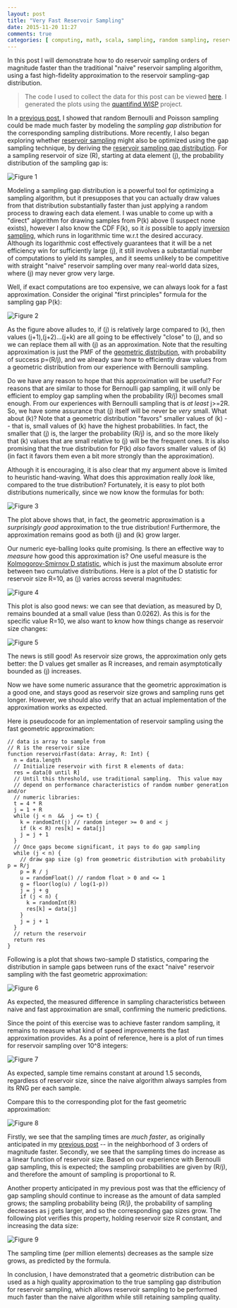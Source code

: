 ```yaml
---
layout: post
title: "Very Fast Reservoir Sampling"
date: 2015-11-20 11:27
comments: true
categories: [ computing, math, scala, sampling, random sampling, reservoir sampling, gap sampling ]
---
```


In this post I will demonstrate how to do reservoir sampling orders of magnitude faster than the traditional "naive" reservoir sampling algorithm, using a fast high-fidelity approximation to the reservoir sampling-gap distribution.

> The code I used to collect the data for this post can be viewed [here](https://github.com/erikerlandson/silex/blob/blog/reservoir/src/main/scala/com/redhat/et/silex/sample/reservoir/reservoir.scala).  I generated the plots using the [quantifind WISP](https://github.com/quantifind/wisp) project.

In a [previous post](http://erikerlandson.github.io/blog/2014/09/11/faster-random-samples-with-gap-sampling/), I showed that random Bernoulli and Poisson sampling could be made much faster by modeling the _sampling gap distribution_ for the corresponding sampling distributions.  More recently, I also began exploring whether [reservoir sampling](https://en.wikipedia.org/wiki/Reservoir_sampling) might also be optimized using the gap sampling technique, by deriving the [reservoir sampling gap distribution](http://erikerlandson.github.io/blog/2015/08/17/the-reservoir-sampling-gap-distribution/).  For a sampling reservoir of size (R), starting at data element (j), the probability distribution of the sampling gap is:

![Figure 1](/assets/images/reservoir1/figure6.png "Figure 1")

Modeling a sampling gap distribution is a powerful tool for optimizing a sampling algorithm, but it presupposes that you can actually draw values from that distribution substantially faster than just applying a random process to drawing each data element.  I was unable to come up with a "direct" algorithm for drawing samples from P(k) above (I suspect none exists), however I also know the CDF F(k), so it _is_ possible to apply [inversion sampling](https://en.wikipedia.org/wiki/Inverse_transform_sampling), which runs in logarithmic time w.r.t the desired accuracy.  Although its logarithmic cost effectively guarantees that it will be a net efficiency win for sufficiently large (j), it still involves a substantial number of computations to yield its samples, and it seems unlikely to be competitive with straight "naive" reservoir sampling over many real-world data sizes, where (j) may never grow very large.

Well, if exact computations are too expensive, we can always look for a fast approximation.  Consider the original "first principles" formula for the sampling gap P(k):

![Figure 2](/assets/images/reservoir2/figure2.png "Figure 2")

As the figure above alludes to, if (j) is relatively large compared to (k), then values (j+1),(j+2)...(j+k) are all going to be effectively "close" to (j), and so we can replace them all with (j) as an approximation.  Note that the resulting approximation is just the PMF of the [geometric distribution](https://en.wikipedia.org/wiki/Geometric_distribution), with probability of success p=(R/j), and we already saw how to efficiently draw values from a geometric distribution from our experience with Bernoulli sampling.

Do we have any reason to hope that this approximation will be useful?  For reasons that are similar to those for Bernoulli gap sampling, it will only be efficient to employ gap sampling when the probability (R/j) becomes small enough.  From our experiences with Bernoulli sampling that is _at least_ j>=2R.  So, we have some assurance that (j) itself will be never be _very_ small.  What about (k)?  Note that a geometric distribution "favors" smaller values of (k) -- that is, small values of (k) have the highest probabilities.  In fact, the smaller that (j) is, the larger the probability (R/j) is, and so the more likely that (k) values that are small relative to (j) will be the frequent ones.  It is also promising that the true distribution for P(k) _also_ favors smaller values of (k) (in fact it favors them even a bit more strongly than the approximation).

Although it is encouraging, it is also clear that my argument above is limited to heuristic hand-waving.  What does this approximation really _look_ like, compared to the true distribution?  Fortunately, it is easy to plot both distributions numerically, since we now know the formulas for both:

![Figure 3](/assets/images/reservoir2/CDFs_R=10.png "Figure 3")

The plot above shows that, in fact, the geometric approximation is a _surprisingly good_ approximation to the true distribution!  Furthermore, the approximation remains good as both (j) and (k) grow larger.

Our numeric eye-balling looks quite promising.  Is there an effective way to _measure_ how good this approximation is?  One useful measure is the [Kolmogorov-Smirnov D statistic](https://en.wikipedia.org/wiki/Kolmogorov%E2%80%93Smirnov_test), which is just the maximum absolute error between two cumulative distributions.  Here is a plot of the D statistic for reservoir size R=10, as (j) varies across several magnitudes:

![Figure 4](/assets/images/reservoir2/R=10.png "Figure 4")

This plot is also good news: we can see that deviation, as measured by D, remains bounded at a small value (less than 0.0262).  As this is for the specific value R=10, we also want to know how things change as reservoir size changes:

![Figure 5](/assets/images/reservoir2/R=all.png "Figure 5")

The news is still good!  As reservoir size grows, the approximation only gets better: the D values get smaller as R increases, and remain asymptotically bounded as (j) increases.

Now we have some numeric assurance that the geometric approximation is a good one, and stays good as reservoir size grows and sampling runs get longer.  However, we should also verify that an actual implementation of the approximation works as expected.  

Here is pseudocode for an implementation of reservoir sampling using the fast geometric approximation:

    // data is array to sample from
    // R is the reservoir size
    function reservoirFast(data: Array, R: Int) {
      n = data.length
      // Initialize reservoir with first R elements of data:
      res = data[0 until R]
      // Until this threshold, use traditional sampling.  This value may
      // depend on performance characteristics of random number generation and/or
      // numeric libraries:
      t = 4 * R
      j = 1 + R
      while (j < n  &&  j <= t) {
        k = randomInt(j) // random integer >= 0 and < j
        if (k < R) res[k] = data[j]
        j = j + 1
      }
      // Once gaps become significant, it pays to do gap sampling
      while (j < n) {
        // draw gap size (g) from geometric distribution with probability p = R/j
        p = R / j
        u = randomFloat() // random float > 0 and <= 1
        g = floor(log(u) / log(1-p))
        j = j + g
        if (j < n) {
          k = randomInt(R)
          res[k] = data[j]
        }
        j = j + 1
      }
      // return the reservoir
      return res
    }

Following is a plot that shows two-sample D statistics, comparing the distribution in sample gaps between runs of the exact "naive" reservoir sampling with the fast geometric approximation:

![Figure 6](/assets/images/reservoir2/D_naive_vs_fast.png "Figure 6")

As expected, the measured difference in sampling characteristics between naive and fast approximation are small, confirming the numeric predictions.

Since the point of this exercise was to achieve faster random sampling, it remains to measure what kind of speed improvements the fast approximation provides.  As a point of reference, here is a plot of run times for reservoir sampling over 10^8 integers:

![Figure 7](/assets/images/reservoir2/naive_sample_time_vs_R.png "Figure 7")

As expected, sample time remains constant at around 1.5 seconds, regardless of reservoir size, since the naive algorithm always samples from its RNG per each sample.

Compare this to the corresponding plot for the fast geometric approximation:

![Figure 8](/assets/images/reservoir2/gap_sample_times_vs_R.png "Figure 8")

Firstly, we see that the sampling times are _much faster_, as originally anticipated in my [previous post](http://erikerlandson.github.io/blog/2015/08/17/the-reservoir-sampling-gap-distribution/) -- in the neighborhood of 3 orders of magnitude faster.  Secondly, we see that the sampling times do increase as a linear function of reservoir size.  Based on our experience with Bernoulli gap sampling, this is expected; the sampling probabilities are given by (R/j), and therefore the amount of sampling is proportional to R.

Another property anticipated in my previous post was that the efficiency of gap sampling should continue to increase as the amount of data sampled grows; the sampling probability being (R/j), the probability of sampling decreases as j gets larger, and so the corresponding gap sizes grow.  The following plot verifies this property, holding reservoir size R constant, and increasing the data size:

![Figure 9](/assets/images/reservoir2/gap_sampling_efficiency.png "Figure 9")

The sampling time (per million elements) decreases as the sample size grows, as predicted by the formula.

In conclusion, I have demonstrated that a geometric distribution can be used as a high quality approximation to the true sampling gap distribution for reservoir sampling, which allows reservoir sampling to be performed much faster than the naive algorithm while still retaining sampling quality.
 